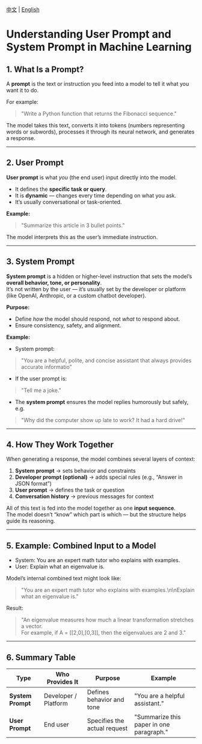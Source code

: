 [中文](./What's_user_prompt_and_system_prompt_cn.md) |
[English](./What's_user_prompt_and_system_prompt.md)

# Understanding User Prompt and System Prompt in Machine Learning

## 1. What Is a Prompt?
A **prompt** is the text or instruction you feed into a model to tell it what you want it to do.  

For example:  
> "Write a Python function that returns the Fibonacci sequence."

The model takes this text, converts it into tokens (numbers representing words or subwords), processes it through its neural network, and generates a response.

---

## 2. User Prompt
**User prompt** is what *you* (the end user) input directly into the model.

- It defines the **specific task or query**.
- It is **dynamic** — changes every time depending on what you ask.
- It’s usually conversational or task-oriented.

**Example:**
> "Summarize this article in 3 bullet points."

The model interprets this as the user’s immediate instruction.

---

## 3. System Prompt
**System prompt** is a hidden or higher-level instruction that sets the model’s **overall behavior, tone, or personality**.  
It’s not written by the user — it’s usually set by the developer or platform (like OpenAI, Anthropic, or a custom chatbot developer).

**Purpose:**
- Define *how* the model should respond, not *what* to respond about.
- Ensure consistency, safety, and alignment.

**Example:**
- System prompt:
> "You are a helpful, polite, and concise assistant that always provides accurate informatio"

- If the user prompt is:
> "Tell me a joke."

- The **system prompt** ensures the model replies humorously but safely, e.g.  
> "Why did the computer show up late to work? It had a hard drive!"

---

## 4. How They Work Together
When generating a response, the model combines several layers of context:

1. **System prompt** → sets behavior and constraints  
2. **Developer prompt (optional)** → adds special rules (e.g., “Answer in JSON format”)  
3. **User prompt** → defines the task or question  
4. **Conversation history** → previous messages for context

All of this text is fed into the model together as one **input sequence**.  
The model doesn’t “know” which part is which — but the structure helps guide its reasoning.

---

## 5. Example: Combined Input to a Model

- System: You are an expert math tutor who explains with examples.
- User: Explain what an eigenvalue is.

Model’s internal combined text might look like:
> "You are an expert math tutor who explains with examples.\n\nExplain what an eigenvalue is."

Result:
> "An eigenvalue measures how much a linear transformation stretches a vector.  
> For example, if A = [[2,0],[0,3]], then the eigenvalues are 2 and 3."

---

## 6. Summary Table

| Type | Who Provides It | Purpose | Example |
|------|-----------------|----------|----------|
| **System Prompt** | Developer / Platform | Defines behavior and tone | "You are a helpful assistant." |
| **User Prompt** | End user | Specifies the actual request | "Summarize this paper in one paragraph." |


